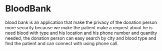 # BloodBank
blood bank is an application that make the privacy of the donation person more security because we make the patient make a request about he is need blood with type and his location and his phone number and quantity needed, the donation person can easy search by city and blood type and find the patient and can connect with using phone call.
